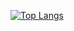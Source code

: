 [![Top Langs](https://github-readme-stats.vercel.app/api/top-langs/?username=fredakilla&layout=compact&langs_count=15)](https://github.com/fredakilla/github-readme-stats)
